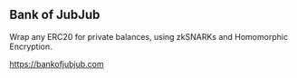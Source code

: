 ## Bank of JubJub

Wrap any ERC20 for private balances, using zkSNARKs and Homomorphic Encryption.

https://bankofjubjub.com
